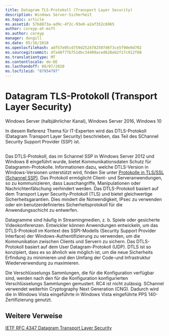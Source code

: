 ```yaml
---
title: Datagram TLS-Protokoll (Transport Layer Security)
description: Windows Server-Sicherheit
ms.topic: article
ms.assetid: 57b8873a-ad9c-4f2c-93e0-a2af352c6965
author: coreyp-at-msft
ms.author: coreyp
manager: dongill
ms.date: 05/16/2018
ms.openlocfilehash: adf57e05cd759d2524782507d6f3ce5f90e0d702
ms.sourcegitcommit: dfa48f77b751dbc34409aced628eb2f17c912f08
ms.translationtype: MT
ms.contentlocale: de-DE
ms.lasthandoff: 08/07/2020
ms.locfileid: "87954797"
---
```

# <a name="datagram-transport-layer-security-protocol"></a>Datagram TLS-Protokoll (Transport Layer Security)

Windows Server (halbjährlicher Kanal), Windows Server 2016, Windows 10

In diesem Referenz Thema für IT-Experten wird das DTLS-Protokoll (Datagram Transport Layer Security) beschrieben, das Teil des SChannel Security Support Provider (SSP) ist.

## <a name="BKMK_DTLS"></a>
Das DTLS-Protokoll, das im Schannel SSP in Windows Server 2012 und Windows 8 eingeführt wurde, bietet Kommunikationsdaten Schutz für Datagramm-Protokolle. Informationen dazu, welche DTLS-Version in Windows-Versionen unterstützt wird, finden Sie unter [Protokolle in TLS/SSL (Schannel SSP)](https://msdn.microsoft.com/library/windows/desktop/mt808159(v=vs.85).aspx). Das Protokoll ermöglicht Client- und Serveranwendungen, so zu kommunizieren, dass Lauschangriffe, Manipulationen oder Nachrichtenfälschung verhindert werden. Das DTLS-Protokoll basiert auf dem Transport Layer Security-Protokoll (TLS) und bietet gleichwertige Sicherheitsgarantien. Dies mindert die Notwendigkeit, IPsec zu verwenden oder ein benutzerdefiniertes Sicherheitsprotokoll für die Anwendungsschicht zu entwerfen.

Datagramme sind häufig in Streamingmedien, z. b. Spiele oder gesicherte Videokonferenzen. Entwickler können Anwendungen entwickeln, um das DTLS-Protokoll im Kontext des SSPI-Modells (Security Support Provider Interface) der Windows-Authentifizierung zu verwenden, um die Kommunikation zwischen Clients und Servern zu sichern. Das DTLS-Protokoll basiert auf dem User Datagram-Protokoll (UDP). DTLS ist so konzipiert, dass es so ähnlich wie möglich ist, um die neue Sicherheits Erfindung zu minimieren und den Umfang der Code-und Infrastruktur Wiederverwendung zu maximieren.

Die Verschlüsselungs Sammlungen, die für die Konfiguration verfügbar sind, werden nach den für die Konfiguration konfigurierten Verschlüsselungs Sammlungen gemustert. RC4 ist nicht zulässig. SChannel verwendet weiterhin Cryptography Next Generation (CNG). Dadurch wird die in Windows Vista eingeführte in Windows Vista eingeführte PPS 140-Zertifizierung genutzt.

## <a name="additional-references"></a>Weitere Verweise

[IETF RFC 4347 Datagram Transport Layer Security](http://tools.ietf.org/html/rfc4347)


